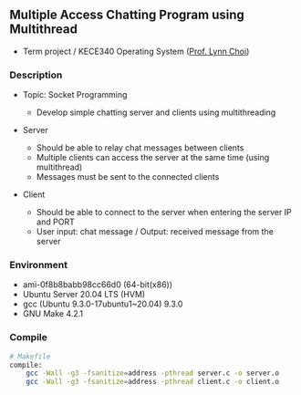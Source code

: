## Multiple Access Chatting Program using Multithread
* Term project / KECE340 Operating System ([Prof. Lynn Choi](http://it.korea.ac.kr/?_ga=2.35055464.854245486.1646472198-316617093.1632121575))

### Description
* Topic: Socket Programming
  * Develop simple chatting server and clients using multithreading

* Server
  * Should be able to relay chat messages between clients
  * Multiple clients can access the server at the same time (using multithread)
  * Messages must be sent to the connected clients

* Client
  * Should be able to connect to the server when entering the server IP and PORT
  * User input: chat message / Output: received message from the server

### Environment
* ami-0f8b8babb98cc66d0 (64-bit(x86))
* Ubuntu Server 20.04 LTS (HVM)
* gcc (Ubuntu 9.3.0-17ubuntu1~20.04) 9.3.0
* GNU Make 4.2.1

### Compile
```bash
# Makefile
compile:
	gcc -Wall -g3 -fsanitize=address -pthread server.c -o server.o
	gcc -Wall -g3 -fsanitize=address -pthread client.c -o client.o
```
